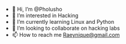 - 👋 Hi, I’m @Pholusho
- 👀 I’m interested in Hacking
- 🌱 I’m currently learning Linux and Python
- 💞️ I’m looking to collaborate on hacking labs
- 📫 How to reach me Raeynique@gmail.com

<!---
Hi.
--->
